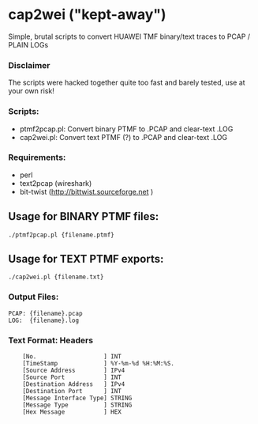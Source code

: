 cap2wei ("kept-away")
=======

Simple, brutal scripts to convert HUAWEI TMF binary/text traces to PCAP / PLAIN LOGs

### Disclaimer
The scripts were hacked together quite too fast and barely tested, use at your own risk!


### Scripts:
- ptmf2pcap.pl: Convert binary PTMF to .PCAP and clear-text .LOG
- cap2wei.pl: Convert text PTMF (?) to .PCAP and clear-text .LOG

### Requirements:

- perl
- text2pcap (wireshark)
- bit-twist (http://bittwist.sourceforge.net )

## Usage for BINARY PTMF files:
```
./ptmf2pcap.pl {filename.ptmf}
```

## Usage for TEXT PTMF exports:
```
./cap2wei.pl {filename.txt}
```


### Output Files:
```
PCAP: {filename}.pcap
LOG:  {filename}.log
```

### Text Format: Headers
```
 	[No.                   ] INT
 	[TimeStamp             ] %Y-%m-%d %H:%M:%S.
 	[Source Address        ] IPv4
 	[Source Port           ] INT
 	[Destination Address   ] IPv4
 	[Destination Port      ] INT
 	[Message Interface Type] STRING
 	[Message Type          ] STRING
 	[Hex Message           ] HEX
```
